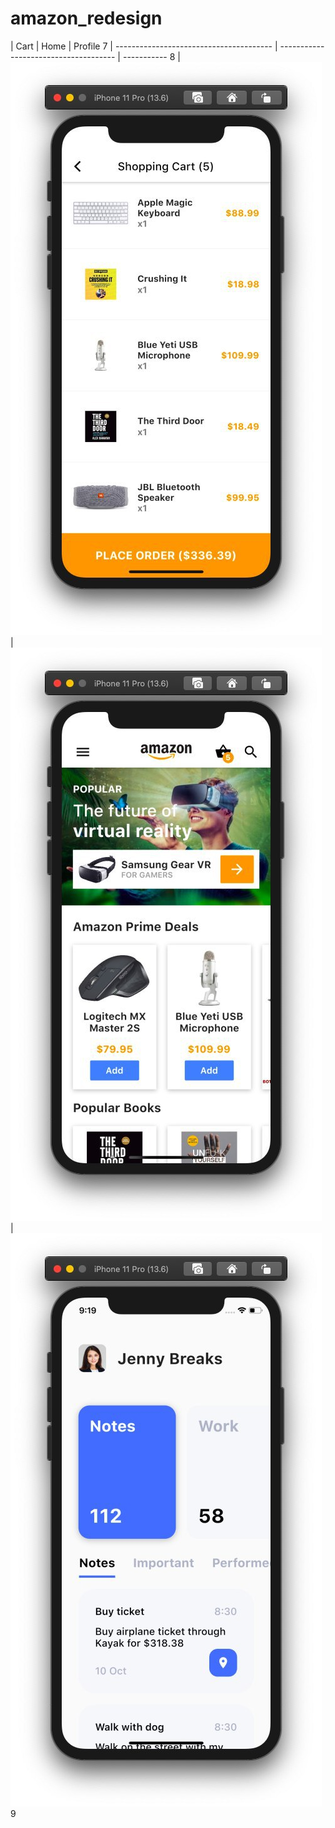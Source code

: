 # amazon_redesign

| Cart                                  | Home                                 | Profile
  7 | --------------------------------------- | ------------------------------------- | -----------
  8 | ![Cart tab](./screenshots/cart.jpg) | ![Home tab](./screenshots/home.jpg) | ![Profile tab](./screenshots/profile.jpg)
  9